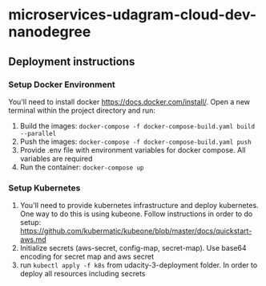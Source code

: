 # microservices-udagram-cloud-dev-nanodegree

## Deployment instructions

### Setup Docker Environment
You'll need to install docker https://docs.docker.com/install/. Open a new terminal within the project directory and run:

1. Build the images: `docker-compose -f docker-compose-build.yaml build --parallel`
2. Push the images: `docker-compose -f docker-compose-build.yaml push`
3. Provide .env file with environment variables for docker compose. All variables are required
4. Run the container: `docker-compose up`

### Setup Kubernetes

1. You'll need to provide kubernetes infrastructure and deploy kubernetes. One way to do this is using kubeone. Follow instructions in order to do setup: https://github.com/kubermatic/kubeone/blob/master/docs/quickstart-aws.md
2. Initialize secrets (aws-secret, config-map, secret-map). Use base64 encoding for secret map and aws secret
3. run `kubectl apply -f k8s` from udacity-3-deployment folder. In order to deploy all resources including secrets
